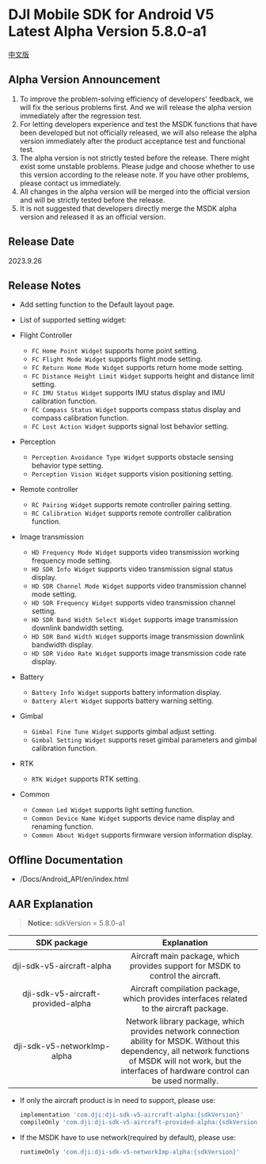 # DJI Mobile SDK for Android V5 Latest Alpha Version 5.8.0-a1

[中文版](README_CN.md)

##  Alpha Version Announcement

1. To improve the problem-solving efficiency of developers' feedback, we will fix the serious problems first. And we will release the alpha version immediately after the regression test.
2. For letting developers experience and test the MSDK functions that have been developed but not officially released, we will also release the alpha version immediately after the product acceptance test and functional test. 
3. The alpha version is not strictly tested before the release. There might exist some unstable problems. Please judge and choose whether to use this version according to the release note. If you have other problems, please contact us immediately.
4. All changes in the alpha version will be merged into the official version and will be strictly tested before the release.
5. It is not suggested that developers directly merge the MSDK alpha version and released it as an official version.

## Release Date

2023.9.26

## Release Notes

- Add setting function to the Default layout page.
- List of supported setting widget:
- Flight Controller
	- `FC Home Point Widget` supports home point setting.
	- `FC Flight Mode Widget` supports flight mode setting.
	- `FC Return Home Mode Widget` supports return home mode setting.
	- `FC Distance Height Limit Widget` supports height and distance limit setting.
	- `FC IMU Status Widget` supports IMU status display and IMU calibration function.
	- `FC Compass Status Widget` supports compass status display and compass calibration function.
	- `FC Lost Action Widget` supports signal lost behavior setting.

- Perception
	- `Perception Avoidance Type Widget` supports obstacle sensing behavior type setting.
	- `Perception Vision Widget` supports vision positioning setting.

- Remote controller
	- `RC Pairing Widget` supports remote controller pairing setting.
	- `RC Calibration Widget` supports remote controller calibration function.

- Image transmission
	- `HD Frequency Mode Widget` supports video transmission working frequency mode setting.
	- `HD SDR Info Widget` supports video transmission signal status display.
	- `HD SDR Channel Mode Widget` supports video transmission channel mode setting.
	- `HD SDR Frequency Widget` supports video transmission channel setting.
	- `HD SDR Band Width Select Widget` supports image transmission downlink bandwidth setting.
	- `HD SDR Band Width Widget` supports image transmission downlink bandwidth display.
	- `HD SDR Video Rate Widget` supports image transmission code rate display.

- Battery
	- `Battery Info Widget` supports battery information display.
	- `Battery Alert Widget` supports battery warning setting.

- Gimbal
	- `Gimbal Fine Tune Widget` supports gimbal adjust setting.
	- `Gimbal Setting Widget` supports reset gimbal parameters and gimbal calibration function.

- RTK
    - `RTK Widget` supports RTK setting.


- Common
	- `Common Led Widget` supports light setting function.
	- `Common Device Name Widget` supports device name display and renaming function.
	- `Common About Widget` supports firmware version information display.

## Offline Documentation

- /Docs/Android_API/en/index.html

## AAR Explanation

> **Notice:** sdkVersion = 5.8.0-a1

| SDK package  <div style="width: 150pt">  | Explanation  <div style="width: 200pt">   | How to use <div style="width: 300pt">|
| :---------------: | :-----------------:  | :---------------: |
|     dji-sdk-v5-aircraft-alpha      | Aircraft main package, which provides support for MSDK to control the aircraft. | implementation 'com.dji:dji-sdk-v5-aircraft-alpha:{sdkVersion}' |
| dji-sdk-v5-aircraft-provided-alpha | Aircraft compilation package, which provides interfaces related to the aircraft package. | compileOnly 'com.dji:dji-sdk-v5-aircraft-provided-alpha:{sdkVersion}' |
| dji-sdk-v5-networkImp-alpha | Network library package, which provides network connection ability for MSDK. Without this dependency, all network functions of MSDK will not work, but the interfaces of hardware control can be used normally. | runtimeOnly 'com.dji:dji-sdk-v5-networkImp-alpha:{sdkVersion}' |

- If only the aircraft product is in need to support, please use:
  ```groovy
  implementation 'com.dji:dji-sdk-v5-aircraft-alpha:{sdkVersion}'
  compileOnly 'com.dji:dji-sdk-v5-aircraft-provided-alpha:{sdkVersion}'
  ```
  
- If the MSDK have to use network(required by default), please use:
  ```groovy
  runtimeOnly 'com.dji:dji-sdk-v5-networkImp-alpha:{sdkVersion}'
  ```